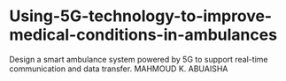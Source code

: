 # Using-5G-technology-to-improve-medical-conditions-in-ambulances
Design a smart ambulance system powered by 5G to support real-time communication and data transfer.
MAHMOUD K. ABUAISHA

